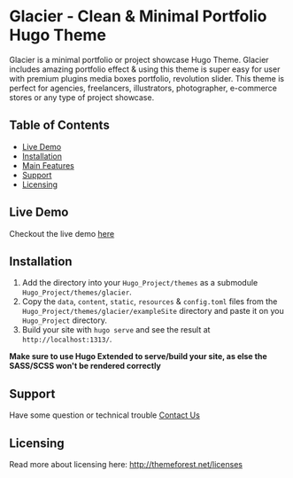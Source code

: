 <h1>Glacier - Clean & Minimal Portfolio Hugo Theme</h1>

Glacier is a minimal portfolio or project showcase Hugo Theme. Glacier includes amazing portfolio effect & using this theme is super easy for user with premium plugins media boxes portfolio, revolution slider. This theme is perfect for agencies, freelancers, illustrators, photographer, e-commerce stores or any type of project showcase.

## Table of Contents

- [Live Demo](#live-demo)
- [Installation](#installation)
- [Main Features](#features)
- [Support](#support)
- [Licensing](#licensing)

## Live Demo

Checkout the live demo [here](https://glacier-hugo.netlify.com/)

## Installation

1. Add the directory into your `Hugo_Project/themes` as a submodule `Hugo_Project/themes/glacier`.
2. Copy the  `data`, `content`, `static`, `resources` & `config.toml` files from the `Hugo_Project/themes/glacier/exampleSite` directory and paste it on you `Hugo_Project` directory.
3. Build your site with `hugo serve` and see the result at `http://localhost:1313/`.

**Make sure to use Hugo Extended to serve/build your site, as else the SASS/SCSS won't be rendered correctly**

## Support

Have some question or technical trouble [Contact Us](mountainthemes.dev@gmail.com)

## Licensing

Read more about licensing here: http://themeforest.net/licenses

